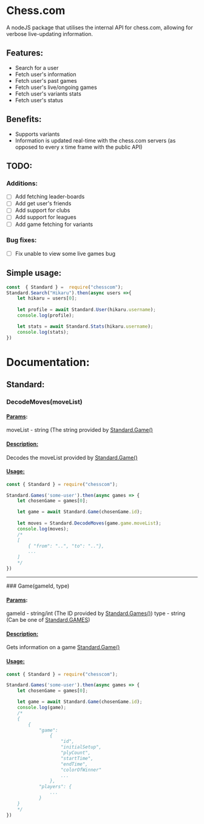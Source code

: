 # Chess.com

A nodeJS package that utilises the internal API for chess.com, allowing for verbose live-updating information.

## Features:
- Search for a user
- Fetch user's information
- Fetch user's past games
- Fetch user's live/ongoing games
- Fetch user's variants stats
- Fetch user's status

## Benefits:
- Supports variants
- Information is updated real-time with the chess.com servers (as opposed to every x time frame with the public API)

## TODO:
### Additions:

 - [ ]  Add fetching leader-boards
 - [ ]  Add get user's friends
 - [ ]  Add support for clubs
 - [ ]  Add support for leagues
 - [ ] Add game fetching for variants

### Bug fixes:
- [ ] Fix unable to view some live games bug

## Simple usage:
```js
const  { Standard } =  require("chesscom");
Standard.Search("Hikaru").then(async users =>{
	let hikaru = users[0];
	
	let profile = await Standard.User(hikaru.username);
	console.log(profile);

	let stats = await Standard.Stats(hikaru.username);
	console.log(stats);
})
```

# Documentation:

## Standard:

### DecodeMoves(moveList)
#### <ins>**Params**</ins>:
moveList - string (The string provided by [Standard.Game()](#game)
#### <ins>**Description:**</ins>
Decodes the moveList provided by [Standard.Game()](#game%28gameid,-type%29)
#### <ins> **Usage:** </ins>
```js
const { Standard } = require("chesscom");

Standard.Games('some-user').then(async games => {
	let chosenGame = games[0];

	let game = await Standard.Game(chosenGame.id);
	
	let moves = Standard.DecodeMoves(game.game.moveList);
	console.log(moves);
	/*
	[
		{ "from": "..", "to": ".."},
		...
	]
	*/
})
```

---

<a name="game"></a>### Game(gameId, type)
#### <ins>**Params**</ins>:
gameId - string/int (The ID provided by [Standard.Games()](#Games))
type - string (Can be one of [Standard.GAMES](#Standard.GAMES))
#### <ins>**Description:**</ins>
Gets information on a game [Standard.Game()](#Game)
#### <ins> **Usage:** </ins>
```js
const { Standard } = require("chesscom");

Standard.Games('some-user').then(async games => {
	let chosenGame = games[0];

	let game = await Standard.Game(chosenGame.id);
	console.log(game);
	/*
	{
		{
			"game":
				{
					"id",
					"initialSetup",
					"plyCount",
					"startTime",
					"endTime",
					"colorOfWinner"
					...
				},
			"players": {
				...
			}
	}
	*/
})
```

